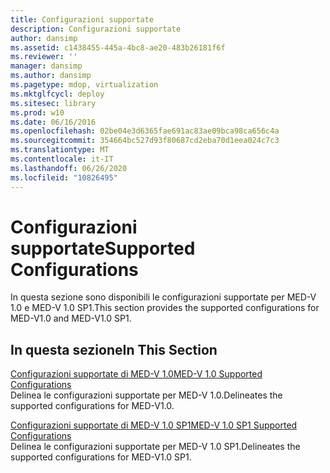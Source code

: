 ```yaml
---
title: Configurazioni supportate
description: Configurazioni supportate
author: dansimp
ms.assetid: c1438455-445a-4bc8-ae20-483b26181f6f
ms.reviewer: ''
manager: dansimp
ms.author: dansimp
ms.pagetype: mdop, virtualization
ms.mktglfcycl: deploy
ms.sitesec: library
ms.prod: w10
ms.date: 06/16/2016
ms.openlocfilehash: 02be04e3d6365fae691ac83ae09bca98ca656c4a
ms.sourcegitcommit: 354664bc527d93f80687cd2eba70d1eea024c7c3
ms.translationtype: MT
ms.contentlocale: it-IT
ms.lasthandoff: 06/26/2020
ms.locfileid: "10826495"
---
```

# <span data-ttu-id="077f3-103">Configurazioni supportate</span><span class="sxs-lookup"><span data-stu-id="077f3-103">Supported Configurations</span></span>


<span data-ttu-id="077f3-104">In questa sezione sono disponibili le configurazioni supportate per MED-V 1.0 e MED-V 1.0 SP1.</span><span class="sxs-lookup"><span data-stu-id="077f3-104">This section provides the supported configurations for MED-V1.0 and MED-V1.0 SP1.</span></span>

## <span data-ttu-id="077f3-105">In questa sezione</span><span class="sxs-lookup"><span data-stu-id="077f3-105">In This Section</span></span>


<a href="" id="med-v-1-0-supported-configurations"></a>[<span data-ttu-id="077f3-106">Configurazioni supportate di MED-V 1.0</span><span class="sxs-lookup"><span data-stu-id="077f3-106">MED-V 1.0 Supported Configurations</span></span>](med-v-10-supported-configurationsmedv-10.md)  
<span data-ttu-id="077f3-107">Delinea le configurazioni supportate per MED-V 1.0.</span><span class="sxs-lookup"><span data-stu-id="077f3-107">Delineates the supported configurations for MED-V1.0.</span></span>

<a href="" id="med-v-1-0-sp1-supported-configurations"></a>[<span data-ttu-id="077f3-108">Configurazioni supportate di MED-V 1.0 SP1</span><span class="sxs-lookup"><span data-stu-id="077f3-108">MED-V 1.0 SP1 Supported Configurations</span></span>](med-v-10-sp1-supported-configurationsmedv-10-sp1.md)  
<span data-ttu-id="077f3-109">Delinea le configurazioni supportate per MED-V 1.0 SP1.</span><span class="sxs-lookup"><span data-stu-id="077f3-109">Delineates the supported configurations for MED-V1.0 SP1.</span></span>

 

 






